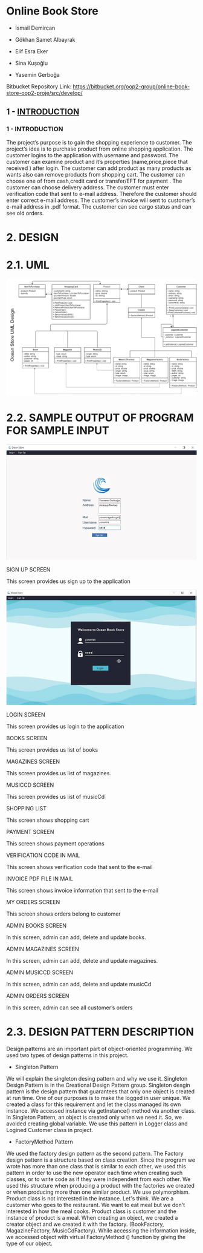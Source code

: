 # Online Book Store
* İsmail Demircan

* Gökhan Samet Albayrak

* Elif Esra Eker

* Sina Kuşoğlu

* Yasemin Gerboğa

 Bitbucket Repository Link:
https://bitbucket.org/oop2-group/online-book-store-oop2-proje/src/develop/

## 1 - [INTRODUCTION](https://github.com/ismaildemircann/OnlineBookStore/blob/master/README.md#1+-+INTRODUCTION)


### 1 - INTRODUCTION
The project’s purpose is to gain the shopping experience to customer. The project’s idea is to
purchase product from online shopping application. The customer logins to the application with
username and password. The customer can examine product and it’s properties
(name,price,piece that received ) after login. The customer can add product as many products
as wants also can remove products from shopping cart. The customer can choose one of from
cash,credit card or transfer/EFT for payment . The customer can choose delivery address. The
customer must enter verification code that sent to e-mail address. Therefore the customer should
enter correct e-mail address. The customer’s invoice will sent to customer’s e-mail address in
.pdf format. The customer can see cargo status and can see old orders.

# 2. DESIGN
# 2.1. UML
![Uml-img](https://github.com/ismaildemircann/OnlineBookStore/blob/master/images/UML.png)
# 2.2. SAMPLE OUTPUT OF PROGRAM FOR SAMPLE INPUT 
![Sign Up Screen](https://github.com/ismaildemircann/OnlineBookStore/blob/master/images/SIGN%20UP%20SCREEN.png)

SIGN UP SCREEN

This screen provides us sign up to the application

![Login Screen](https://github.com/ismaildemircann/OnlineBookStore/blob/master/images/LOGIN%20SCREEN.png)

LOGIN SCREEN

This screen provides us login to the application

BOOKS SCREEN

This screen provides us list of books

MAGAZINES SCREEN

This screen provides us list of magazines.

MUSICCD SCREEN

This screen provides us list of musicCd

SHOPPING LIST

This screen shows shopping cart

PAYMENT SCREEN

This screen shows payment operations 

VERIFICATION CODE IN MAIL

This screen shows verification code that sent to the e-mail

INVOICE PDF FILE IN MAIL

This screen shows invoice information that sent to the e-mail

MY ORDERS SCREEN

This screen shows orders belong to customer

ADMIN BOOKS SCREEN

In this screen, admin can add, delete and update books.

ADMIN MAGAZINES SCREEN

In this screen, admin can add, delete and update magazines.

ADMIN MUSICCD SCREEN

In this screen, admin can add, delete and update musicCd

ADMIN ORDERS SCREEN

In this screen, admin can see all customer’s orders

# 2.3. DESIGN PATTERN DESCRIPTION
Design patterns are an important part of object-oriented programming. We used two types of
design patterns in this project.


* Singleton Pattern

We will explain the singleton desing pattern and why we use it. Singleton Design Pattern is in
the Creational Design Pattern group. Singleton desgin pattern is the design pattern that
guarantees that only one object is created at run time. One of our purposes is to make the logged
in user unique. We created a class for this requirement and let the class managed its own
instance. We accessed instance via getInstance() method via another class. In Singleton Pattern,
an object is created only when we need it. So, we avoided creating global variable. We use this
pattern in Logger class and Logined Customer class in project.

* FactoryMethod Pattern

We used the factory design pattern as the second pattern. The Factory design pattern is a
structure based on class creation. Since the program we wrote has more than one class that is
similar to each other, we used this pattern in order to use the new operator each time when
creating such classes, or to write code as if they were independent from each other. We used
this structure when producing a product with the factories we created or when producing more
than one similar product. We use polymorphism. Product class is not interested in the instance.
Let's think. We are a customer who goes to the restaurant. We want to eat meal but we don't
interested in how the meal cooks. Product class is customer and the instance of product is a
meal. When creating an object, we created a creator object and we created it with the factory.
(BookFactory, MagazineFactory, MusicCdFactory). While accessing the information inside,
we accessed object with virtual FactoryMethod () function by giving the type of our object.

